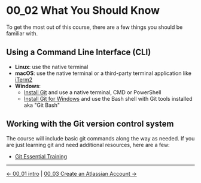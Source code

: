 # 00_02 What You Should Know
To get the most out of this course, there are a few things you should be familiar with.

## Using a Command Line Interface (CLI)
- **Linux**: use the native terminal
- **macOS**: use the native terminal or a third-party terminal application like [iTerm2](https://iterm2.com/)
- **Windows**:
    - [Install Git](https://git-scm.com/download/win) and use a native terminal, CMD or PowerShell
    - [Install Git for Windows](https://gitforwindows.org/) and use the Bash shell with Git tools installed aka "Git Bash"

## Working with the Git version control system
The course will include basic git commands along the way as needed.  If you are just learning git and need additional resources, here are a few:

- [Git Essential Training](https://www.linkedin.com/learning/git-essential-training-19417064/)
<!-- FooterStart -->
---
[← 00_01 intro](../00_01_intro/README.md) | [00_03 Create an Atlassian Account →](../00_03_create_an_atlassian_account/README.md)
<!-- FooterEnd -->
